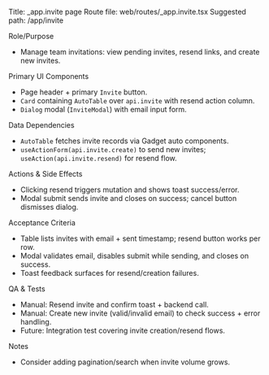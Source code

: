Title: _app.invite page
Route file: web/routes/_app.invite.tsx
Suggested path: /app/invite

Role/Purpose
- Manage team invitations: view pending invites, resend links, and create new invites.

Primary UI Components
- Page header + primary `Invite` button.
- `Card` containing `AutoTable` over `api.invite` with resend action column.
- `Dialog` modal (`InviteModal`) with email input form.

Data Dependencies
- `AutoTable` fetches invite records via Gadget auto components.
- `useActionForm(api.invite.create)` to send new invites; `useAction(api.invite.resend)` for resend flow.

Actions & Side Effects
- Clicking resend triggers mutation and shows toast success/error.
- Modal submit sends invite and closes on success; cancel button dismisses dialog.

Acceptance Criteria
- Table lists invites with email + sent timestamp; resend button works per row.
- Modal validates email, disables submit while sending, and closes on success.
- Toast feedback surfaces for resend/creation failures.

QA & Tests
- Manual: Resend invite and confirm toast + backend call.
- Manual: Create new invite (valid/invalid email) to check success + error handling.
- Future: Integration test covering invite creation/resend flows.

Notes
- Consider adding pagination/search when invite volume grows.
